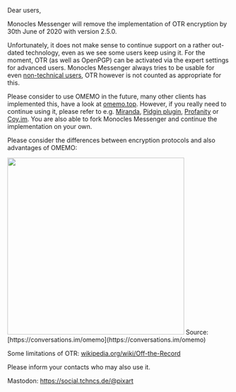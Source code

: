 Dear users,

Monocles Messenger will remove the implementation of OTR encryption by 30th June of 2020 with version 2.5.0. 

Unfortunately, it does not make sense to continue support on a rather out-dated technology, even as we see some users keep using it. For the moment, OTR (as well as OpenPGP) can be activated via the expert settings for advanced users. Monocles Messenger always tries to be usable for even [non-technical users](https://github.com/kriztan/Monocles-Messenger/issues/227), OTR however is not counted as appropriate for this.

Please consider to use OMEMO in the future, many other clients has implemented this, have a look at [omemo.top](https://omemo.top/). However, if you really need to continue using it, please refer to e.g. [Miranda](https://www.miranda-ng.org/de/), [Pidgin plugin](https://github.com/gkdr/lurch/), [Profanity](https://profanity-im.github.io/) or [Coy.im](https://coy.im/). You are also able to fork Monocles Messenger and continue the implementation on your own.

Please consider the differences between encryption protocols and also advantages of OMEMO: 

<img src="https://codeberg.org/kriztan/Monocles-Messenger/raw/branch/master/art/Feature_OMEMO.png" width="400">
Source: [https://conversations.im/omemo](https://conversations.im/omemo)

Some limitations of OTR: [wikipedia.org/wiki/Off-the-Record](https://en.wikipedia.org/wiki/Off-the-Record_Messaging#Limitations)

Please inform your contacts who may also use it.

Mastodon: https://social.tchncs.de/@pixart
